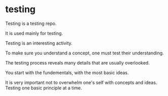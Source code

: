 testing
=======
Testing is a testing repo.

It is used mainly for testing.

Testing is an interesting activity.

To make sure you understand a concept, one must test their understanding.

The testing process reveals many details that are usually overlooked.

You start with the fundementals, with the most basic ideas.

It is very important not to overwhelm one's self with concepts and ideas. 
Testing one basic principle at a time.
